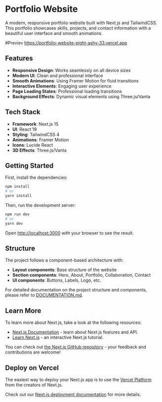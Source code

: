 # Portfolio Website

A modern, responsive portfolio website built with Next.js and TailwindCSS. This portfolio showcases skills, projects, and contact information with a beautiful user interface and smooth animations.

#Previev https://portfolio-website-eight-ashy-33.vercel.app

## Features

- **Responsive Design**: Works seamlessly on all device sizes
- **Modern UI**: Clean and professional interface
- **Smooth Animations**: Using Framer Motion for fluid transitions
- **Interactive Elements**: Engaging user experience
- **Page Loading States**: Professional loading transitions
- **Background Effects**: Dynamic visual elements using Three.js/Vanta

## Tech Stack

- **Framework**: Next.js 15
- **UI**: React 19
- **Styling**: TailwindCSS 4
- **Animations**: Framer Motion
- **Icons**: Lucide React
- **3D Effects**: Three.js/Vanta

## Getting Started

First, install the dependencies:

```bash
npm install
# or
yarn install
```

Then, run the development server:

```bash
npm run dev
# or
yarn dev
```

Open [http://localhost:3000](http://localhost:3000) with your browser to see the result.

## Structure

The project follows a component-based architecture with:

- **Layout components**: Base structure of the website
- **Section components**: Hero, About, Portfolio, Collaboration, Contact
- **UI components**: Buttons, Labels, Logo, etc.

For detailed documentation on the project structure and components, please refer to [DOCUMENTATION.md](./DOCUMENTATION.md).

## Learn More

To learn more about Next.js, take a look at the following resources:

- [Next.js Documentation](https://nextjs.org/docs) - learn about Next.js features and API.
- [Learn Next.js](https://nextjs.org/learn) - an interactive Next.js tutorial.

You can check out [the Next.js GitHub repository](https://github.com/vercel/next.js) - your feedback and contributions are welcome!

## Deploy on Vercel

The easiest way to deploy your Next.js app is to use the [Vercel Platform](https://vercel.com/new?utm_medium=default-template&filter=next.js&utm_source=create-next-app&utm_campaign=create-next-app-readme) from the creators of Next.js.

Check out our [Next.js deployment documentation](https://nextjs.org/docs/app/building-your-application/deploying) for more details.
